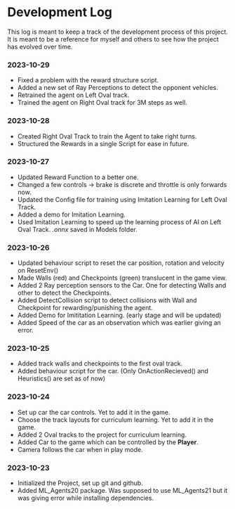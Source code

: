 # Development Log

This log is meant to keep a track of the development process of this project. It is meant to be a reference for myself and others to see how the project has evolved over time. 

### 2023-10-29
- Fixed a problem with the reward structure script.
- Added a new set of Ray Perceptions to detect the opponent vehicles.
- Retrained the agent on Left Oval track.
- Trained the agent on Right Oval track for 3M steps as well.

### 2023-10-28
- Created Right Oval Track to train the Agent to take right turns.
- Structured the Rewards in a single Script for ease in future.

### 2023-10-27
- Updated Reward Function to a better one.
- Changed a few controls -> brake is discrete and throttle is only forwards now.
- Updated the Config file for training using Imitation Learning for Left Oval Track.
- Added a demo for Imitation Learning.
- Used Imitation Learning to speed up the learning process of AI on Left Oval Track. *.onnx* saved in Models folder.

### 2023-10-26
- Updated behaviour script to reset the car position, rotation and velocity on ResetEnv()
- Made Walls (red) and Checkpoints (green) translucent in the game view.
- Added 2 Ray perception sensors to the Car. One for detecting Walls and other to detect the Checkpoints.
- Added DetectCollision script to detect collisions with Wall and Checkpoint for rewarding/punishing the agent.
- Added Demo for Imititation Learning. (early stage and will be updated)
- Added Speed of the car as an observation which was earlier giving an error.

### 2023-10-25
- Added track walls and checkpoints to the first oval track.
- Added behaviour script for the car. (Only OnActionRecieved() and Heuristics() are set as of now)

### 2023-10-24
- Set up car the car controls. Yet to add it in the game.
- Choose the track layouts for curriculum learning. Yet to add it in the game.
- Added 2 Oval tracks to the project for curriculum learning.
- Added Car to the game which can be controlled by the **Player**.
- Camera follows the car when in play mode.

### 2023-10-23
- Initialized the Project, set up git and github.
- Added ML_Agents20 package. Was supposed to use ML_Agents21 but it was giving error while installing dependencies.